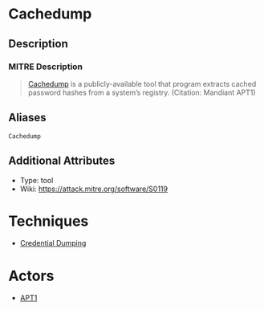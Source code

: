 
# Cachedump

## Description

### MITRE Description

> [Cachedump](https://attack.mitre.org/software/S0119) is a publicly-available tool that program extracts cached password hashes from a system’s registry. (Citation: Mandiant APT1)

## Aliases

```
Cachedump
```

## Additional Attributes

* Type: tool
* Wiki: https://attack.mitre.org/software/S0119

# Techniques


* [Credential Dumping](../techniques/Credential-Dumping.md)


# Actors


* [APT1](../actors/APT1.md)

